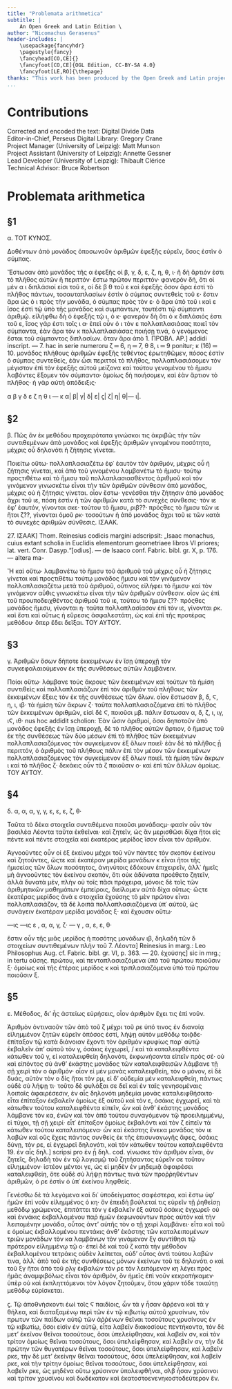 ```yaml
---
title: "Problemata arithmetica"
subtitle: |
	An Open Greek and Latin Edition \ 
author: "Nicomachus Gerasenus"
header-includes: | 
	\usepackage{fancyhdr}
	\pagestyle{fancy}
	\fancyhead[CO,CE]{}
	\fancyfoot[CO,CE]{OGL Edition, CC-BY-SA 4.0}
	\fancyfoot[LE,RO]{\thepage}
thanks: "This work has been produced by the Open Greek and Latin project through the help of volunteers. See contributions for details."
...
```


# Contributions  

Corrected and encoded the text: Digital Divide Data  
 Editor-in-Chief, Perseus Digital Library: Gregory Crane  
 Project Manager (University of Leipzig): Matt Munson  
 Project Assistant (University of Leipzig): Annette Gessner  
 Lead Developer (University of Leipzig): Thibault Clérice  
 Technical Advisor: Bruce Robertson  

# Problemata arithmetica  

## §1  

<p>α. ΤΟΤ ΚΥΝΟΣ.</p>
<p>Δοθέντων ἀπὸ μονάδος ὁποσωνοῦν
ἀριθμῶν ἐφεξῆς εὑρεῖν, ὅσος ἐστὶν ὁ
σύμπας.</p> <lb n="5"/>
<p>Ἔστωσαν ἀπὸ μονάδος τῆς α ἐφεξῆς οἱ
<lg>
<l rend="indent">β, γ, δ, ε, ζ, η, θ, ι·</l>
</lg>
ἢ δὴ ἄρτιόν ἐστι τὸ πλῆθος αὐτῶν ἢ περιττόν· ἔστω
πρῶτον περιττόν· φανερὸν δή, ὅτι οἱ μὲν α ι διπλάσιοί
εἰσι τοῦ ε, οἱ δὲ β θ τοῦ ε καὶ ἐφεξῆς <lb n="10"/>
ὅσον ἄρα ἐστὶ τὸ πλῆθος πάντων, τοσαυταπλασίων
ἐστὶν ὁ σύμπας συντεθεὶς τοῦ ε· ἔστιν ἄρα ὡς ὁ ι
πρὸς τὴν μονάδα, ὁ σύμπας πρὸς τὸν ε· ὁ ἄρα ὑπὸ
τοῦ ι καὶ ε ἴσος ἐστὶ τῷ ὑπὸ τῆς μονάδος καὶ συμπάντων,
τουτέστι τῷ σύμπαντι ἀριθμῷ. εἰλήφθω <lb n="15"/>
δὴ ὁ ἐφεξῆς τῷ ι, ὁ κ· φανερὸν δὴ ὅτι ὁ κ διπλάσιός
ἐστι τοῦ ε, ἴσος γάρ ἐστι τοῖς ι α· ἐπεὶ οὖν ὁ
ι τὸν ε πολλαπλασιάσας ποιεῖ τὸν σύμπαντα, ἐὰν
ἄρα τὸν κ πολλαπλασιάσας ποιήσῃ τινά, ὁ γενόμενος
ἔσται τοῦ σύμπαντος διπλασίων. ὅταν ἄρα ἀπὸ <lb n="20"/>
<note type="footnote">1. ΠΡΟΒΛ. ΑΡ.] addidi inscript. — 7. hac in serie
numeroru ζ ═ 6, η ═ 7, θ 8, ι ═ 9 ponitur; κ (16) ═ 10.</note>

<pb n="149"/>
μονάδος πλήθους ἀριθμῶν ἐφεξῆς τεθέντος ἐρωτηθῶμεν,
πόσος ἐστὶν ὁ σύμπας συντεθείς, ἐὰν ὦσι
περιττοὶ τὸ πλῆθος, πολλαπλασιάσομεν τὸν μέγιστον
ἐπὶ τὸν ἐφεξῆς αὐτοῦ μείζονα καὶ τούτου γενομένου
<lb n="5"/> τὸ ἥμισυ λαβόντες ἕξομεν τὸν σύμπαντα·
ὁμοίως δὴ ποιήσομεν, καὶ ἐὰν ἄρτιον τὸ πλῆθος·
ἡ γὰρ αὐτὴ ἀπόδειξις·</p>
<lg>
<l>α β γ δ ε ζ η θ ι — κ</l>
<l>α| β| γ| δ| ε| ϛ| ζ| η| θ|— ι|.</l>
</lg>  

## §2  

<lb n="10"/> <p>β. Πῶς ἂν ἐκ μεθόδου προχειρότατα 
γινώσκοι τις ἀκριβῶς τὴν τῶν συντιθεμένων
ἀπὸ μονάδος καὶ ἐφεξῆς ἀριθμῶν
γινομένου ποσότητα, μέχρις οὗ δηλονότι
ἡ ζήτησις γίνεται.</p>
<lb n="15"/> <p>Ποιείτω οὕτω· πολλαπλασιαζέτω ἐφ᾿ ἑαυτὸν τὸν
ἀριθμόν, μέχρις οὗ ἡ ζήτησις γίνεται, καὶ ἀπὸ τοῦ
γινομένου λαμβανέτω τὸ ἥμισυ· τούτῳ προςτιθέτω
καὶ τὸ ἥμισυ τοῦ πολλαπλασιασθέντος ἀριθμοῦ
καὶ τὸν γινόμενον γινωσκέτω εἶναι τὴν τῶν ἀριθμῶν
<lb n="20"/> σύνθεσιν ἀπὸ μονάδος, μέχρις οὐ ἡ ζήτησις
γίνεται. οἷον ἔστω· γενέσθαι τὴν ζήτησιν ἀπὸ μονάδος
ἄχρι τοῦ ιε, πόση ἐστὶν ἡ τῶν ἀριθμῶν κατὰ
τὸ συνεχὲς σύνθεσις· τὸν ιε ἐφʼ ἑαυτόν, γίνονται
σκε· τούτου τὸ ἥμισυ, ριβ??· πρόςθες τὸ ἥμισυ
<lb n="25"/> τῶν ιε ἤτοι ζ??, γίνονται ὁμοῦ ρκ· τοσούτων ἡ
ἀπὸ μονάδος ἄχρι τοῦ ιε τῶν κατὰ τὸ συνεχὲς
ἀριθμῶν σύνθεσις. ΙΣΑΑΚ.</p>
<note type="footnote">27. ΙΣΑΑΚ] Thom. Reinesius codicis margini adscripsit:
„Isaac monachus, cuius extant scholia in Euclidis elementorum
geometriaee libros VI priores; lat. vert. Conr. Dasyp.“[odius].
— de Isaaco conf. Fabric. bibl. gr. X, p. 176. — altera ma-</note>

<pb n="150"/>
<p>Ἤ καὶ οὕτω· λαμβανέτω τὸ ἥμισυ τοῦ ἀριθμοῦ
τοῦ μέχρις οὗ ἡ ζήτησις γίνεται καὶ προςτιθέτω
τούτῳ μονάδος ἥμισυ καὶ τὸν γινόμενον πολλαπλασιαζέτω
μετὰ τοῦ ἀριθμοῦ, οὗτινος εἰλήφει τὸ ἥμισυ·
καὶ τὸν γινόμενον αὖθις γινωσκέτω εἶναι τὴν τῶν <lb n="5"/>
ἀριθμῶν σύνθεσιν. οἷον ὡς ἐπὶ τοῦ προυποδειχθέντος
ἀριθμοῦ τοῦ ιε, τούτου τὸ ἥμισυ ζ??· πρόςθες
μονάδος ἥμισυ, γίνονται η· ταῦτα πολλαπλασίασον
ἐπὶ τὸν ιε, γίνονται ρκ. καὶ ἔστι καὶ οὕτως
ἡ εὕρεσις ἀσφαλεστάτη, ὡς καὶ ἐπὶ τῆς προτέρας <lb n="10"/>
μεθόδου· ὅπερ ἔδει δεῖξαι. ΤΟΥ ΑΥΤΟΥ.</p>  

## §3  

<p>γ. Ἀριθμῶν ὅσων δήποτε ἐκκειμένων
ἐν ἴσῃ ὑπεροχῇ τὸν συγκεφαλαιούμενον ἐκ
τῆς συνθέσεως αὐτῶν λαμβάνειν.</p> <lb n="15"/>
<p>Ποίοι οὕτω· λάμβανε τούς ἄκρους τῶν ἐκκειμένων
καὶ τούτων τὰ ἡμίση συντιθεὶς καὶ πολλαπλασιάζων
ἐπὶ τὸν ἀριθμὸν τοῦ πλήθους τῶν ἐκκειμένων
ἕξεις τὸν ἐκ τῆς συνθέσεως τῶν ὅλων. οἷον
ἔστωσαν <lb n="20"/>
<lg>
<l rend="indent">β, δ, Ϛ, η, ι, ιβ·</l>
</lg>
τὰ ἡμίση τῶν ἄκρων ζ· ταῦτα πολλαπλασιαζόμενα
ἐπὶ τὸ πλῆθος τῶν ἐκκειμένων ἀριθμῶν, εἰσὶ δὲ Ϛ,
ποιοῦσι μβ. πάλιν ἔστωσαν
<lg>
<l rend="indent">α, δ, ζ, ι, ιγ, ιϚ, ιθ·</l> <lb n="25"/>
</lg>
<note type="footnote">nus hoc addidit scholion: Ἐὰν ὦσιν ἀριθμοί, ὅσοι δηποτοῦν
ἀπὸ μονάδος ἐφεξῆς ἐν ἴσῃ ὑπεροχῇ, δὲ τὸ πλῆθος
αὐτῶν ἄρτιον, ὁ ἥμισυς τοῦ ἐκ τῆς συνθέσεως τῶν δύο
μέσων ἐπὶ τὸ πλῆθος τῶν ἐκκειμένων πολλαπλασιαζόμενος
τὸν συγκείμενον ἐξ ὅλων ποιεῖ· ἐὰν δὲ τὸ πλῆθος ᾖ περιττόν,
ὁ ἀριθμὸς τοῦ πλήθους πάλιν ἐπὶ τὸν μέσον τῶν
ἐκκειμένων πολλαπλασιαζόμενος τὸν συγκείμενον ἐξ ὅλων
ποιεῖ.</note>

<pb n="151"/>
τὰ ἡμίση τῶν ἄκρων ι καὶ τὸ πλῆθος ζ· δεκάκις
οὖν τὰ ζ ποιοῦσιν ο· καὶ ἐπὶ τῶν ἄλλων ὁμοίως.
ΤΟΥ ΑΥΤΟΥ.</p>  

## §4  

<p>δ. α, α, α, γ, γ, ε, ε, ε, ζ, θ·</p>
<lb n="5"/> <p>Ταῦτα τὸ δέκα στοιχεῖα συντιθέμενα
ποιοῦσι μονάδαςμ· φασὶν οὖν τὸν βασιλέα
Λέοντα ταῦτα ἐκθεῖναι· καὶ ζητεῖν, ὡς ἂν
μερισθῶσι δίχα ἤτοι εἰς πέντε καὶ πέντε
στοιχεῖα καὶ ἑκατέρας μερίδος ἴσον εἶναι
<lb n="10"/> τὸν ἀριθμόν.</p>
<p>Ἀγνοοῦντες οὖν οἱ ἐξ ἐκείνου μέχρι τοῦ νῦν
πάντες τὸν σκοπὸν ἐκείνου καὶ ζητοῦντες, ὥςτε καὶ
ἑκατέραν μερίδα μονάδων κ εἶναι ἤτοι τῆς ἡμισείας
τῶν ὅλων ποσότητος, ἀνηνύτοις ἐδόκουν ἐπιχειρεῖν,
<lb n="15"/> ἀλλ᾿ ἡμεῖς μὴ ἀγνοοῦντες τὸν ἐκείνου σκοπόν, ὅτι
οὐκ ἀδύνατα προέθετο ζητεῖν, ἀλλὰ δυνατὰ μέν,
πλὴν οὐ τοῖς πᾶσι πρόχειρα, μόνοις δὲ τοῖς τῶν ἀριθμητικῶν
μαθημάτων ἐμπείροις, διείλομεν αὐτὰ δίχα
οὕτως· ὥςτε ἑκατέρας μερίδος ἀνὰ ε στοιχεῖα
<lb n="20"/> ἐχούσης τὸ μὲν πρῶτον εἶναι πολλαπλασιάζον, τὰ
δὲ λοιπὰ πολλαπλασιαζόμενα ὑπ᾿ αὐτοῦ, ὡς συνἀγειν
ἑκατέραν μερίδα μονάδας ξ· καὶ ἔχουσιν
οὕτω·</p>
<lg>
<l>—ις —ις</l>
<l>ε , α, α, γ, ζ· — γ , α, ε, ε, θ·</l>
</lg>
<lb n="25"/> <p>ἔστιν οὖν τῆς μιᾶς μερίδος ἡ ποσότης μονάδων ιβ,
δηλαδὴ τῶν δ στοιχείων συντιθεμένων πλὴν τοῦ
<note type="footnote">7. Λέοντα] Reinesius in marg.: Leo Philosophus Aug. cf.
Fabric. bibl. gr. VI, p. 363. — 20. ἐχούσης] sic in mrg.; in
tertu οὔσης.</note>

<pb n="152"/>
πρώτου, καὶ πενταπλασιαζόμενα ὑπὸ τοῦ πρώτου
ποιοῦσιν ξ· ὁμοίως καὶ τῆς ἑτέρας μερίδος κ καὶ
τριπλασιαζόμενα ὑπὸ τοῦ πρώτου ποιοῦσιν ξ.</p>  

## §5  

<p>ε. Μέθοδος, διʼ ἧς ἀστείως εὑρήσεις,
οἷον ἀριθμὸν ἔχει τις ἐπὶ νοῦν.</p> <lb n="5"/>
<p>Ἀριθμὸν ὁντιναοῦν τῶν ἀπὸ τοῦ ζ μέχρι τοῦ ρε
ὑπό τινος ἐν διανοίᾳ εἰλημμένον ζητῶν εὑρεῖν ὁπόσος
ἐστί, λήψῃ αὐτὸν μεθόδῳ τοιᾷδε· ἐπίταξον τῷ
κατὰ διάνοιαν ἔχοντι τὸν ἀριθμὸν κρυφίως παρ᾿
αὐτῷ ἐκβαλεῖν ἀπʼ αὐτοῦ τὸν γ, ὁσάκις ἐγχωρεῖ, <lb n="10"/>/
καὶ τὰ καταλειφθέντα κάτωθεν τοῦ γ, εἰ καταλειφθείη
δηλονότι, ἐκφωνήσαντα εἰπεῖν πρὸς σέ· οὐ καὶ
εἰπόντος σύ ἀνθʼ ἑκάστης μονάδος τῶν καταλειφθεισῶν
λάμβανε τῇ σῇ χειρὶ τὸν ο ἀριθμόν· οἷον
εἰ μὲν μονὰς καταλειφθείη, τὸν ο μόνον, εἰ δὲ δυάς, <lb n="15"/>
αὐτὸν τὸν ο δὶς ἤτοι τὸν ρμ, εἰ δʼ οὐδεμία μὲν καταλειφθείη,
πάντως οὐδὲ σὺ λήψῃ τι· τοῦτο δὲ φυλάξαι
σε δεῖ καὶ ἐν ταῖς γενησομέναις λοιπαῖς ἀφαιρέσεσιν,
ἐν αἷς δηλονότι μηδεμία μονὰς καταλειφθήσοιτο·
εἶτα ἐπίταξον ἐκβαλεῖν ὁμοίως ἐξ αὐτοῦ <lb n="20"/>
καὶ τὸν ε, ὁσάκις ἐγχωρεῖ, καὶ τὰ κάτωθεν τούτου
καταλειφθέντα εἰπεῖν, ὧν καὶ ἀνθʼ ἑκάστης μονάδος
λάμβανε τὸν κα, ἑνῶν καὶ τὸν ἀπὸ τούτου συναγόμενον
τῷ προειλημμένῳ, εἰ τύχοι, τῇ σῇ χειρί· εἶτ᾿
ἐπίταξον ὁμοίως ἐκβαλόντι καὶ τὸν ζ εἰπεῖν τὰ κάτωθεν <lb n="25"/>
τούτου καταλειπόμενα· ὧν καὶ ἑκάστης ἕνεκα
μονάδος τὸν ιε λαβών καὶ οὓς ἔχεις πάντας συνθεὶς
ἐκ τῆς ἐπισυναγωγῆς ἄφες, ὁσάκις δύνῃ, τὸν ρε, εἰ
ἐγχωρεῖ δηλονότι, καὶ τὸν κάτωθεν τούτου καταλειφθέντα
<note type="footnote">19. ἐν αἷς δηλ.] scripsi pro ἐν ᾗ δηλ. cod.</note>

<pb n="153"/>
γίνωσκε τὸν ἀριθμὸν εἶναι, ὃν ζητεῖς, δηλαδὴ
τὸν ἐν τῷ λογισμῷ τοῦ ζητήσαντος εὑρεῖν σε τοῦτον
εἰλημμένον· ἰστέον μέντοι γε, ὡς εἰ μηδὲν ἐν μηδεμιᾷ
ἀφαιρέσει καταλειφθείη, ὅτε οὐδὲ σὺ λήψῃ πάντως
<lb n="5"/> τινὰ τῶν προῤῥηθέντων ἀριθμῶν, ὁ ρε ἐστὶν ὁ
ὑπ᾿ ἐκείνου ληφθείς.</p>
<p>Γενέσθω δὲ τὰ λεγόμενα καὶ δι᾿ ὑποδείγματος
σαφέστερα, καὶ ἔστω ὑφʼ ἡμῶν ἐπὶ νοῦν εἰλημμένος
ὁ κη· ὄν ἐπειδὴ βούλεταί τις εὑρεῖν τῇ ῥηθείσῃ
<lb n="10"/> μεθόδῳ χρώμενος, ἐπιτάττει τὸν γ ἐκβαλεῖν
ἐξ αὐτοῦ ὁσάκις ἐγχωρεῖ· οὐ καὶ ἐννάκις ἐκβαλλομένου
παῤ ἡμῶν ἐκφωνούντων πρὸς αὐτὸν καὶ τὴν
λειπομένην μονάδα, οὗτος ἀντʼ αὐτῆς τὸν ο τῇ χειρὶ
λαμβάνει· εἶτα καὶ τοῦ ε ὁμοίως ἐκβαλλομένου πεντάκις
<lb n="15"/> ἀνθʼ ἑκάστης τῶν καταλειπομένων τριῶν μονάδων
τὸν κα λαμβάνων τὸν γινόμενον ξγ συντίθησι
τῷ πρότερον εἰλημμένῳ τῷ ο· ἐπεὶ δὲ καὶ τοῦ ζ κατὰ
τὴν μέθοδον ἐκβαλλομένου τετράκις οὐδὲν λείπεται,
οὐδʼ οὗτος ἀντὶ τούτου λαβών τινα, ἀλλ᾿ ἀπὸ τοῦ
<lb n="20"/> ἐκ τῆς συνθέσεως μόνων ἐκείνων τοῦ τε δηλονότι ο
καὶ τοῦ ξγ ἤτοι ἀπὸ τοῦ ρλγ ἐκβαλών τὸν ρε τὸν
λειπόμενον κη λέγει πρὸς ἡμᾶς ἀναμφιβόλως εἶναι
τὸν ἀριθμόν, ὅν ἡμεῖς ἐπὶ νοῦν κεκρατήκαμεν· ὑπὲρ
οὐ καὶ ἐκπληττόμενοι τὸν λόγον ζητοῦμεν, ὅτου χάριν
<lb n="25"/> τόδε τοιαύτῃ μεθόδῳ εὑρίσκεται.</p>
<p>ϛ. Τῷ ἀποθνήσκοντι ἐωὶ τοῖς Ϛ παιδίοις, ὧν τὰ <lb n="6"/>
γ ἦσαν ἄῤῥενα καὶ τὰ γ θήλεα, καὶ διαταξαμένῳ
περὶ τῶν ἐν τῷ κιβωτίῳ αὐτοῦ χρυσίνων, τὸν πρωτυν
τῶν παίδων αὐτῷ τῶν ἀῤῥένων θεῖναι τοσούτους
<lb n="30"/> χρυσίνους ἐν τῷ κιβωτίῳ, ὅσοι εἰσὶν ἐν αὐτῷ, εἶτα
λαβεῖν διακοσίους πεντήκοντα, τὸν δὲ μετʼ ἐκεῖνον

<pb n="154"/>
θεῖναι τοσούτους, ὅσοι ὑπελείφθησαν, καὶ λαβεῖν σν,
καὶ τὸν τρίτον ὁμοίως θεῖναι τοσούτους, ὅσοι ὑπελείφθησαν,
καὶ λαβεῖν σν, τὴν δὲ πρώτην τῶν θυγατέρων
θεῖναι τοσούτους, ὅσοι ὑπελείφθησαν, καὶ
λαβεῖν ρκε, τὴν δὲ μετʼ ἐκείνην θεῖναι τοσούτους, <lb n="5"/>
ὅσοι ὑπελείφθησαν, καὶ λαβεῖν ρκε, καὶ τὴν τρίτην
ὁμοίως θεῖναι τοσούτους, ὅσοι ὑπελείφθησαν, καὶ
λαβεῖν ρκε, ὡς μηδένα οὕτω χρύσινον ὑπολειφθῆναι,
σλβ ἦσαν χρύσινοι καὶ τρίτον χρυσίνου καὶ δωδέκατον
καὶ ἑκατοστοενενηκοστοδεύτερον ἕν.</p> <lb n="10"/>  

